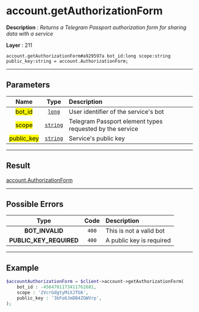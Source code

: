 # account.getAuthorizationForm

**Description** : *Returns a Telegram Passport authorization form for sharing data with a service*

**Layer** : 211

```tl
account.getAuthorizationForm#a929597a bot_id:long scope:string public_key:string = account.AuthorizationForm;
```

---

## Parameters

| Name | Type | Description |
| :---: | :---: | :--- |
| <mark>bot_id</mark> | [`long`](type/long) | User identifier of the service's bot |
| <mark>scope</mark> | [`string`](type/string) | Telegram Passport element types requested by the service |
| <mark>public_key</mark> | [`string`](type/string) | Service's public key |

---

## Result

[account.AuthorizationForm](type/account.AuthorizationForm)

---

## Possible Errors

| Type | Code | Description |
| :---: | :---: | :--- |
| **BOT_INVALID** | `400` | This is not a valid bot |
| **PUBLIC_KEY_REQUIRED** | `400` | A public key is required |

---

## Example

```php
$accountAuthorizationForm = $client->account->getAuthorizationForm(
	bot_id : -4564701173411762681,
	scope : '2VcrGdgtyMiXJTUA',
	public_key : '3bFo6JmDB4ZGWVrp',
);
```